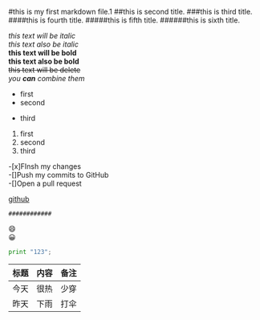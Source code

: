 #this is my first markdown file.1
##this is second title.
###this is third title.
####this is fourth title.
#####this is fifth title.
######this is sixth title.

*this text will be italic*<br>
_this text also be italic_<br>
**this text will be bold**<br>
__this text also be bold__<br>
~~this text will be delete~~<br>
_you **can** combine them_<br>

- first
- second
* third

1. first
2. second
3. third

-[x]FInsh my changes<br>
-[]Push my commits to GitHub<br>
-[]Open a pull request<br>

[github](http://github.com)<br>

`############`<br>

:smile:<br>
:grinning:<br>

```python
print "123";
```
标题|内容|备注
----|----|----
今天|很热|少穿
昨天|下雨|打伞
